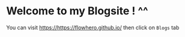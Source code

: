 # Welcome to my Blogsite ! ^^

You can visit [https://](https://flowhero.github.io/)https://flowhero.github.io/ then click on `Blogs` tab 
